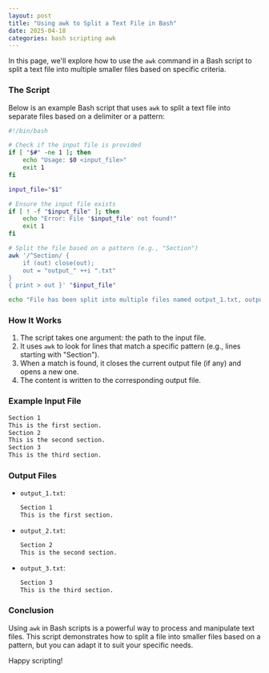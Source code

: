 ```yaml
---
layout: post
title: "Using awk to Split a Text File in Bash"
date: 2025-04-18
categories: bash scripting awk
---
```


In this page, we'll explore how to use the `awk` command in a Bash script to split a text file into multiple smaller files based on specific criteria.

### The Script

Below is an example Bash script that uses `awk` to split a text file into separate files based on a delimiter or a pattern:

```bash
#!/bin/bash

# Check if the input file is provided
if [ "$#" -ne 1 ]; then
    echo "Usage: $0 <input_file>"
    exit 1
fi

input_file="$1"

# Ensure the input file exists
if [ ! -f "$input_file" ]; then
    echo "Error: File '$input_file' not found!"
    exit 1
fi

# Split the file based on a pattern (e.g., "Section")
awk '/^Section/ { 
    if (out) close(out); 
    out = "output_" ++i ".txt" 
} 
{ print > out }' "$input_file"

echo "File has been split into multiple files named output_1.txt, output_2.txt, etc."
```

### How It Works

1. The script takes one argument: the path to the input file.
2. It uses `awk` to look for lines that match a specific pattern (e.g., lines starting with "Section").
3. When a match is found, it closes the current output file (if any) and opens a new one.
4. The content is written to the corresponding output file.

### Example Input File

```txt
Section 1
This is the first section.
Section 2
This is the second section.
Section 3
This is the third section.
```

### Output Files

- `output_1.txt`:
  ```txt
  Section 1
  This is the first section.
  ```

- `output_2.txt`:
  ```txt
  Section 2
  This is the second section.
  ```

- `output_3.txt`:
  ```txt
  Section 3
  This is the third section.
  ```

### Conclusion

Using `awk` in Bash scripts is a powerful way to process and manipulate text files. This script demonstrates how to split a file into smaller files based on a pattern, but you can adapt it to suit your specific needs.

Happy scripting!
```